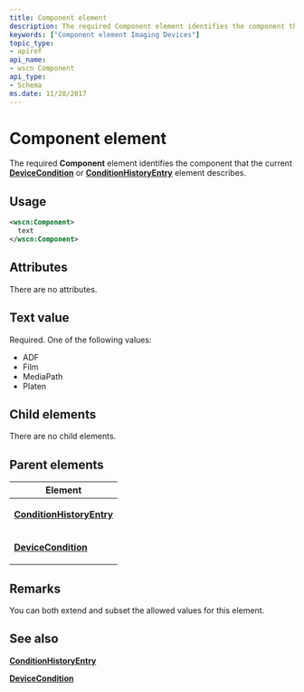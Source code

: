 ```yaml
---
title: Component element
description: The required Component element identifies the component that the current DeviceCondition or ConditionHistoryEntry element describes.
keywords: ["Component element Imaging Devices"]
topic_type:
- apiref
api_name:
- wscn Component
api_type:
- Schema
ms.date: 11/28/2017
---
```


# Component element


The required **Component** element identifies the component that the current [**DeviceCondition**](devicecondition.md) or [**ConditionHistoryEntry**](conditionhistoryentry.md) element describes.

## Usage

```xml
<wscn:Component>
  text
</wscn:Component>
```

## Attributes

There are no attributes.

## Text value

Required. One of the following values:

-   ADF
-   Film
-   MediaPath
-   Platen

## Child elements


There are no child elements.

## Parent elements


<table>
<colgroup>
<col width="100%" />
</colgroup>
<thead>
<tr class="header">
<th>Element</th>
</tr>
</thead>
<tbody>
<tr class="odd">
<td><p><a href="conditionhistoryentry.md" data-raw-source="[&lt;strong&gt;ConditionHistoryEntry&lt;/strong&gt;](conditionhistoryentry.md)"><strong>ConditionHistoryEntry</strong></a></p></td>
</tr>
<tr class="even">
<td><p><a href="devicecondition.md" data-raw-source="[&lt;strong&gt;DeviceCondition&lt;/strong&gt;](devicecondition.md)"><strong>DeviceCondition</strong></a></p></td>
</tr>
</tbody>
</table>

## Remarks

You can both extend and subset the allowed values for this element.

## See also


[**ConditionHistoryEntry**](conditionhistoryentry.md)

[**DeviceCondition**](devicecondition.md)

 

 






